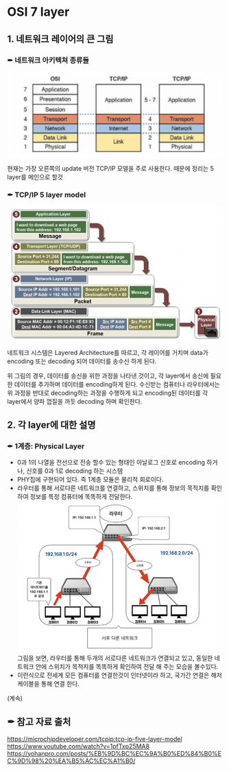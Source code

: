 # OSI 7 layer

## 1. 네트워크 레이어의 큰 그림

### ✒︎ 네트워크 아키텍쳐 종류들
![network layer](/img/NetworkModel.png)

현재는 가장 오른쪽의 update 버전 TCP/IP 모델을 주로 사용한다. 때문에 정리는 5 layer를 메인으로 할것 

### ✒︎ TCP/IP 5 layer model
![network layer](/img/TCP_IP_5layer.png)

네트워크 시스템은 Layered Architecture를 따르고, 각 레이어를 거치며 data가 encoding 또는 decoding 되어 데이터를 송수신 하게 된다.

위 그림의 경우, 데이터를 송신을 위한 과정을 나타낸 것이고, 각 layer에서 송신에 필요한 데이터를 추가하며 데이터를 encoding하게 된다. 수신받는 컴퓨터나 라우터에서는 위 과정을 반대로 decoding하는 과정을 수행하게 되고 encoding된 데이터를 각 layer에서 양파 껍질을 까듯 decoding 하며 확인한다.

## 2. 각 layer에 대한 설명

### ✒︎ 1계층: Physical Layer
- 0과 1의 나열을 전선으로 전송 할수 있는 형태인 아날로그 신호로 encoding 하거나, 신호를 0과 1로 decoding 하는 시스템 
- PHY칩에 구현되어 있다. 즉 1계층 모듈은 물리적 회로이다.
- 라우터를 통해 서로다른 네트워크를 연결하고, 스위치를 통해 정보의 목적지를 확인하여 정보를 특정 컴퓨터에 똑똑하게 전달한다.  
![network layer](/img/switch_Router.png)  
그림을 보면, 라우터를 통해 두개의 서로다른 네트워크가 연결되고 있고, 동일한 네트워크 안에 스위치가 목적지를 똑똑하게 확인하여 전달 해 주는 모습을 볼수있다.
- 이런식으로 전세계 모든 컴퓨터를 연결한것이 인터넷이라 하고, 국가간 연결은 해저 케이블을 통해 연결 한다.


(계속)



## ✒︎ 참고 자료 출처 
https://microchipdeveloper.com/tcpip:tcp-ip-five-layer-model
https://www.youtube.com/watch?v=1pfTxp25MA8
https://yohanpro.com/posts/%EB%9D%BC%EC%9A%B0%ED%84%B0%EC%9D%98%20%EA%B5%AC%EC%A1%B0/




